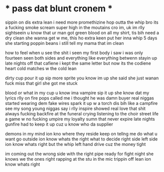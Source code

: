 # * pass dat blunt cronem *

sippin on dis extra lean i need more promethizine
hop outta the whip bro its a fucking smoke scream
super high in the moutains cro im, uk im rlly sightseein
u know that ur man got green
blood on all my shirt, tis bih need a dry clean
she wanna get w me, this ho extra keen
put her inna whip 5 days she starting poppin beans
i still tell my mama that im clean

how to feel when u see the shit i seen
my first body i saw i was only fourteen
seen both sides and everything like everything betwenn
stayin up late nights off that cafiene 
i kept the same letter but now its the codiene
heart cold matches w the cold lean

dirty cup pour it up sip more sprite you know im up
she said she just wanan fuck miss that girl she got me stuck

blood or what in my cup u know ima vampire
sip it up she know dat my lyrics rlly on fire
pops called me i thought he was damn buyer
real niggas started wearing dem fake wires
spark it up w a torch dis bih like a campfire
see my song young niggas say i rlly inspire
showed real love that shit always fucking backfire
at the funeral crying listening to the choir
street life a game w no fucking umpire
my loyalty sumn that never expire
late nights gunfire had to keep it up cuz u know who da supplier

demons in my mind ion kno where they reside
keep on tellng me do what u want go outside
ion know whats the right what to decide
right side left side ion know whats right
but the whip left hand drive cuz the money tight

im coming out the wrong side with the right pipe ready for fight night
she knows we the ones right
rapping at the stu in the mic trippin off lean ion know whats right
